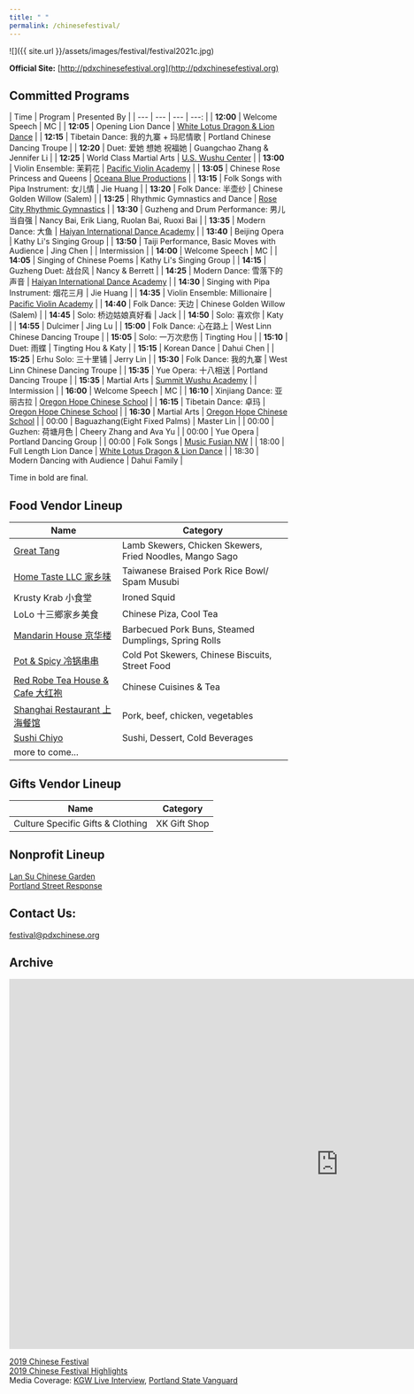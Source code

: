 ```yaml
---
title: " "
permalink: /chinesefestival/
---
```


![]({{ site.url }}/assets/images/festival/festival2021c.jpg)

**Official Site:** [http://pdxchinesefestival.org](http://pdxchinesefestival.org)

## Committed Programs  

| Time | Program | Presented By |
| --- | --- | --- | ---: |
| **12:00** | Welcome Speech | MC |
| **12:05** | Opening Lion Dance | [White Lotus Dragon & Lion Dance](https://www.whitelotusliondance.com/) |
| **12:15** | Tibetain Dance: 我的九寨 + 玛尼情歌 | Portland Chinese Dancing Troupe |
| **12:20** | Duet: 爱她 想她 祝福她 | Guangchao Zhang & Jennifer Li |
| **12:25** | World Class Martial Arts | [U.S. Wushu Center](https://uswushu.com/) |
| **13:00** | Violin Ensemble: 茉莉花 | [Pacific Violin Academy](https://pacificviolinacademy.com/) |
| **13:05** | Chinese Rose Princess and Queens | [Oceana Blue Productions](http://oceanablueusa.com/) |
| **13:15** | Folk Songs with Pipa Instrument: 女儿情 | Jie Huang |
| **13:20** | Folk Dance: 半壶纱 | Chinese Golden Willow (Salem) |
| **13:25** | Rhythmic Gymnastics and Dance | [Rose City Rhythmic Gymnastics](https://www.rosecityrhythmic.com/) |
| **13:30** | Guzheng and Drum Performance: 男儿当自强 | Nancy Bai, Erik Liang, Ruolan Bai, Ruoxi Bai |
| **13:35** | Modern Dance: 大鱼 | [Haiyan International Dance Academy](http://www.haiyanballet.net/) |
| **13:40** | Beijing Opera | Kathy Li's Singing Group |
| **13:50** | Taiji Performance, Basic Moves with Audience | Jing Chen |
| Intermission |
| **14:00** | Welcome Speech | MC |
| **14:05** | Singing of Chinese Poems | Kathy Li's Singing Group |
| **14:15** | Guzheng Duet: 战台风 | Nancy & Berrett |
| **14:25** | Modern Dance: 雪落下的声音 | [Haiyan International Dance Academy](http://www.haiyanballet.net/) |
| **14:30** | Singing with Pipa Instrument: 烟花三月 | Jie Huang |
| **14:35** | Violin Ensemble: Millionaire | [Pacific Violin Academy](https://pacificviolinacademy.com/) |
| **14:40** | Folk Dance: 天边 | Chinese Golden Willow (Salem) |
| **14:45** | Solo: 桥边姑娘真好看 | Jack |
| **14:50** | Solo: 喜欢你 | Katy |
| **14:55** | Dulcimer | Jing Lu |
| **15:00** | Folk Dance: 心在路上 | West Linn Chinese Dancing Troupe |
| **15:05** | Solo: 一万次悲伤 | Tingting Hou |
| **15:10** | Duet: 雨蝶 | Tingting Hou & Katy |
| **15:15** | Korean Dance | Dahui Chen |
| **15:25** | Erhu Solo: 三十里铺 | Jerry Lin |
| **15:30** | Folk Dance: 我的九寨 | West Linn Chinese Dancing Troupe |
| **15:35** | Yue Opera: 十八相送 | Portland Dancing Troupe |
| **15:35** | Martial Arts | [Summit Wushu Academy](http://summitwushu.com/) |
| Intermission |
| **16:00** | Welcome Speech | MC |
| **16:10** | Xinjiang Dance: 亚丽古拉 | [Oregon Hope Chinese School](http://www.oregon-hope.org) |
| **16:15** | Tibetain Dance: 卓玛 | [Oregon Hope Chinese School](http://www.oregon-hope.org) |
| **16:30** | Martial Arts | [Oregon Hope Chinese School](http://www.oregon-hope.org) |
| 00:00 | Baguazhang(Eight Fixed Palms) | Master Lin |
| 00:00 | Guzhen: 荷塘月色 | Cheery Zhang and Ava Yu |
| 00:00 | Yue Opera | Portland Dancing Group |
| 00:00 | Folk Songs | [Music Fusian NW](https://www.facebook.com/musicfusiannw/) |
| 18:00 | Full Length Lion Dance | [White Lotus Dragon & Lion Dance](https://www.whitelotusliondance.com/) |
| 18:30 | Modern Dancing with Audience | Dahui Family |

Time in bold are final.

## Food Vendor Lineup

| Name | Category |
| --- | --- |
| [Great Tang](http://greattang.gt/) | Lamb Skewers, Chicken Skewers, Fried Noodles, Mango Sago |
| [Home Taste LLC 家乡味](http://www.hometaste.org/) | Taiwanese Braised Pork Rice Bowl/ Spam Musubi |
| Krusty Krab 小食堂 | Ironed Squid |
| LoLo 十三鄉家乡美食 | Chinese Piza, Cool Tea |
| [Mandarin House 京华楼](https://www.mandarinhouse97204.com/) | Barbecued Pork Buns, Steamed Dumplings, Spring Rolls |
| [Pot & Spicy 冷锅串串](https://potspicytogo.com/) | Cold Pot Skewers, Chinese Biscuits, Street Food |
| [Red Robe Tea House & Cafe 大红袍](http://redrobeteahouse.com/)| Chinese Cuisines & Tea |
| [Shanghai Restaurant 上海餐馆](http://www.shfood.us/) | Pork, beef, chicken, vegetables |
| [Sushi Chiyo](https://www.sushichiyo.com/sushi-restaurant-beaverton) | Sushi, Dessert, Cold Beverages |
| more to come... | |

## Gifts Vendor Lineup

| Name | Category |
| --- | --- |
| Culture Specific Gifts & Clothing | XK Gift Shop |

## Nonprofit Lineup

[Lan Su Chinese Garden](https://lansugarden.org/)  
[Portland Street Response](https://www.portland.gov/streetresponse)  

## Contact Us:

[festival@pdxchinese.org](mailto:festival@pdxchinese.org)  

## Archive

<iframe width="1189" height="669" src="https://www.youtube.com/embed/hOMUih0WrLQ" frameborder="0" allow="accelerometer; autoplay; encrypted-media; gyroscope; picture-in-picture" allowfullscreen></iframe>

[2019 Chinese Festival](http://pdxchinese.org/chinesefestival/chinesefestival_2019/)  
[2019 Chinese Festival Highlights](http://pdxchinese.org/chinese-festival-2019/)  
Media Coverage: [KGW Live Interview](https://www.kgw.com/video/life/first-ever-pdx-chinese-festival-on-the-square/283-21872975-6fee-4122-83d1-a83449b083f5), [Portland State Vanguard](https://psuvanguard.com/oregon-chinese-coalition-hosts-chinese-festival/)
